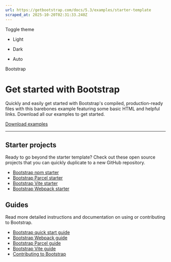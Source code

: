 ```yaml
---
url: https://getbootstrap.com/docs/5.3/examples/starter-template
scraped_at: 2025-10-20T02:31:33.240Z
---
```


Toggle theme

- Light

- Dark

- Auto


Bootstrap

# Get started with Bootstrap

Quickly and easily get started with Bootstrap's compiled, production-ready files with this barebones example featuring some basic HTML and helpful links. Download all our examples to get started.

[Download examples](https://getbootstrap.com/docs/5.3/examples)

* * *

## Starter projects

Ready to go beyond the starter template? Check out these open source projects that you can quickly duplicate to a new GitHub repository.

- [Bootstrap npm starter](https://github.com/twbs/examples/tree/main/icons-font)
- [Bootstrap Parcel starter](https://github.com/twbs/examples/tree/main/parcel)
- [Bootstrap Vite starter](https://github.com/twbs/examples/tree/main/vite)
- [Bootstrap Webpack starter](https://github.com/twbs/examples/tree/main/webpack)

## Guides

Read more detailed instructions and documentation on using or contributing to Bootstrap.

- [Bootstrap quick start guide](https://getbootstrap.com/docs/5.3/getting-started/introduction)
- [Bootstrap Webpack guide](https://getbootstrap.com/docs/5.3/getting-started/webpack)
- [Bootstrap Parcel guide](https://getbootstrap.com/docs/5.3/getting-started/parcel)
- [Bootstrap Vite guide](https://getbootstrap.com/docs/5.3/getting-started/vite)
- [Contributing to Bootstrap](https://getbootstrap.com/docs/5.3/getting-started/contribute)